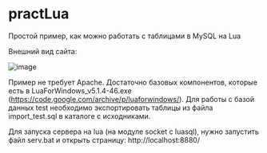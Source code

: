 # practLua
Простой пример, как можно работать с таблицами в MySQL на Lua

Внешний вид сайта:

![image](https://user-images.githubusercontent.com/10297748/232950423-90909530-7056-49cf-ae42-b8cfafbdf7c8.png)

Пример не требует Apache. Достаточно базовых компонентов, которые есть в LuaForWindows_v5.1.4-46.exe (https://code.google.com/archive/p/luaforwindows/). Для работы с базой данных test необходимо экспортировать таблицы из файла import_test.sql в каталоге с исходниками.

Для запуска сервера на lua (на модуле socket с luasql), нужно запустить файл serv.bat и открыть страницу: http://localhost:8880/
